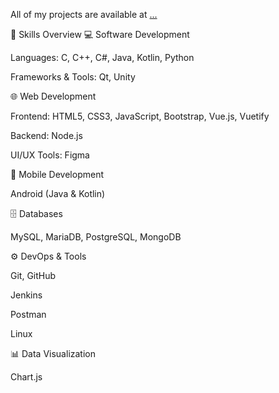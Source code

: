 All of my projects are available at [...](...)

🚀 Skills Overview
💻 Software Development

Languages: C, C++, C#, Java, Kotlin, Python

Frameworks & Tools: Qt, Unity

🌐 Web Development

Frontend: HTML5, CSS3, JavaScript, Bootstrap, Vue.js, Vuetify

Backend: Node.js

UI/UX Tools: Figma

📱 Mobile Development

Android (Java & Kotlin)

🗄️ Databases

MySQL, MariaDB, PostgreSQL, MongoDB

⚙️ DevOps & Tools

Git, GitHub

Jenkins

Postman

Linux

📊 Data Visualization

Chart.js
